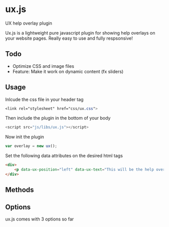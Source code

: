# ux.js
UX help overlay plugin

Ux.js is a lightweight pure javascript plugin for showing help overlays on your website pages.
Really easy to use and fully respsonsive!

Todo
--------

* Optimize CSS and image files
* Feature: Make it work on dynamic content (fx sliders)

Usage
--------

Inlcude the css file in your header tag
```css
<link rel="stylesheet" href="css/ux.css">

```

Then include the plugin in the bottom of your body
```js
<script src="js/libs/ux.js"></script>
```

Now init the plugin
```js
var overlay = new ux();
```

Set the following data attributes on the desired html tags
```html
<div>
	<p data-ux-position="left" data-ux-text="This will be the help overlay text">This is a paragraph</p>
</div>
```

Methods
--------




Options
--------
ux.js comes with 3 options so far
